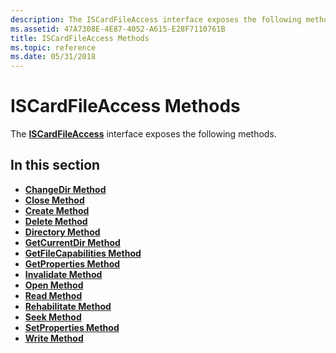 ```yaml
---
description: The ISCardFileAccess interface exposes the following methods.
ms.assetid: 47A7308E-4E87-4052-A615-E28F7110761B
title: ISCardFileAccess Methods
ms.topic: reference
ms.date: 05/31/2018
---
```


# ISCardFileAccess Methods

The [**ISCardFileAccess**](iscardfileaccess.md) interface exposes the following methods.

## In this section

-   [**ChangeDir Method**](iscardfileaccess-changedir.md)
-   [**Close Method**](iscardfileaccess-close.md)
-   [**Create Method**](iscardfileaccess-create.md)
-   [**Delete Method**](iscardfileaccess-delete.md)
-   [**Directory Method**](iscardfileaccess-directory.md)
-   [**GetCurrentDir Method**](iscardfileaccess-getcurrentdir.md)
-   [**GetFileCapabilities Method**](iscardfileaccess-getfilecapabilities.md)
-   [**GetProperties Method**](iscardfileaccess-getproperties.md)
-   [**Invalidate Method**](iscardfileaccess-invalidate.md)
-   [**Open Method**](iscardfileaccess-open.md)
-   [**Read Method**](iscardfileaccess-read.md)
-   [**Rehabilitate Method**](iscardfileaccess-rehabilitate.md)
-   [**Seek Method**](iscardfileaccess-seek.md)
-   [**SetProperties Method**](iscardfileaccess-setproperties.md)
-   [**Write Method**](iscardfileaccess-write.md)

 

 



